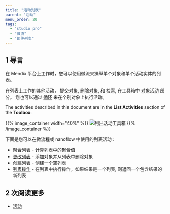 ```yaml
---
title: "活动列表"
parent: "活动"
menu_order: 20
tags:
  - "studio pro"
  - "微流"
  - "邮件列表"
---
```


## 1 导言

在 Mendix 平台上工作时，您可以使用微流来操纵单个对象和单个活动实体的列表。

在列表上工作的其他活动， [提交对象](committing-objects), [删除对象](deleting-objects), 和 [检索](retrieve), 在工具箱中 [对象活动](object-activities) 部分。 您也可以通过 [循环](loop) 来在个别对象上执行活动。

The activities described in this document are in the **List Activities** section of the **Toolbox**:

{{% image_container width="40%" %}}
![列出活动工具箱](attachments/list-activities/list-activities-toolbox.png)
{{% /image_container %}}

下面是您可以在微流程或 nanoflow 中使用的列表活动：

* [聚合列表](aggregate-list) - 计算列表中的聚合值
* [更改列表](change-list) - 添加对象并从列表中删除对象
* [创建列表](create-list) - 创建一个空列表
* [列表操作](list-operation) - 在列表中执行操作，如果结果是一个列表, 则返回一个包含结果的新列表

## 2 次阅读更多

* [活动](活动)
